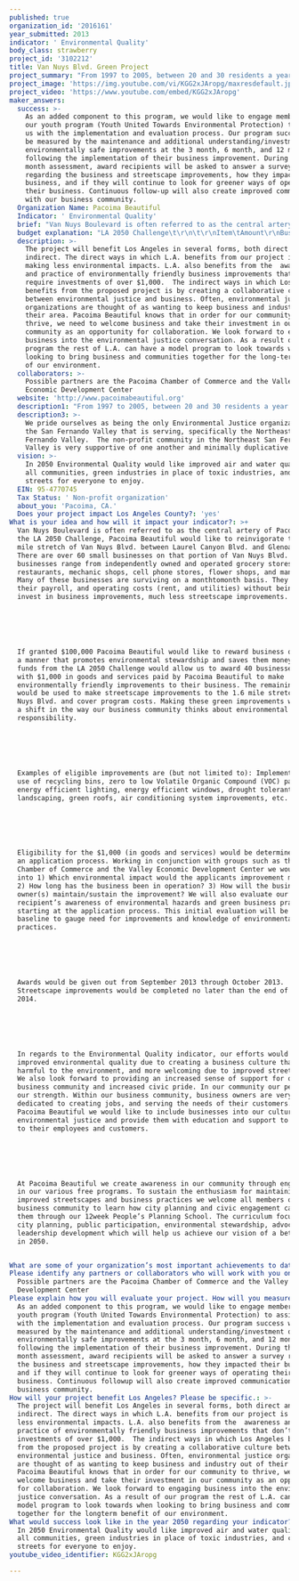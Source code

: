 ```yaml
---
published: true
organization_id: '2016161'
year_submitted: 2013
indicator: ' Environmental Quality'
body_class: strawberry
project_id: '3102212'
title: Van Nuys Blvd. Green Project
project_summary: "From 1997 to 2005, between 20 and 30 residents a year participated in six month trainings to learn how to inspect their neighborhoods, document environmental health hazards and how to support their neighbors in reducing and preventing those hazards. Residents learned to identify environmental hazards and access resources to address those hazards, how to increase awareness of environmental health issues and become advocates for change. From 2006 through the present, our Community and Environmental Planning work has focused on community wide environmental issues and to date program staff has engaged hundreds of residents in workshops and presentations in order to identify and prioritize environmental concerns.  Most recently this has included advocacy to reduce the impacts of diesel pollution and to promote policies to transform Environmental Justice communities, such as our landmark Clean Up, Green Up campaign working with organizations throughout the city to reduce, mitigate, and revitalize communities like Pacoima.  \r\nWe’re proud members of the Don’t Waste LA Coalition to create a more efficient waste and recycling industry in Los Angeles and ensure Clean Air, Good Jobs, and Recycling for All, and the RePower LA Coalition to lead LA into an energy efficient future with a plan to save money on energy bills, reduce dependency on dirty coal, and create local, career-path jobs.  Through these coalition efforts, we are working to improve the quality of our local jobs and environment, while limiting the concentration of environmental harms and increasing the availability of environmental benefits.  We also partner with UCLA Community Research In Cancer (CORICA) - the aim of the CORICA Network is to build community-university partnerships to conduct cancer prevention and control research in underserved communities in Los Angeles and surrounding areas. It aims to conduct research that will help eliminate socioeconomic and racial/ethnic disparities in cancer.  We also have a long history of partnership with the US Environmental Protection Agency. \r\nOur adult membership meet every month (on the fourth Thursday,6-8pm) to participate in advocacy, hone their public speaking skills, engage in environmental education, spread the word to their neighbors, and plan projects.\r\nSince 2002, our Safer Homes for a Healthy Community program has provide Pacoima families with information and support to reduce lead, asthma triggers, and home health hazards, including through Integrated Pest Management trainings.  Since 2004 the Promotoras (community health workers) have reached hundreds of residents per year through presentations at schools, churches, fairs and other venues.  The Safer Homes Program has been recognized by the US Environmental Protection Agency as a model program to prevent the impact of toxins.\r\nRevitalization - Increasing Environmental Benefits and Promoting Alternatives\r\nIn 2008, Pacoima Beautiful was awarded a PLACE grant (Policies for Livable, Active Communities and Environments) from the LA County Department of Public Health, the only organization with an LA city-based project to receive such a grant.  Through this grant, we worked with youth, community residents and experts to create a Vision Plan to revitalize the Pacoima Wash,a tributary of the LA River.  The Wash holds amazing potential as an open space amenity for our community and we are continuing to work to realize our Vision with funds from Urban Greening and other sources.\r\nPacoima Beautiful held over 20 community meetings to get input on the project with different community organizations including: parent centers, neighborhood councils, homeowner associations, and youth groups.\r\n•\tHeld 2 large community events including a Pacoima Wash Mobile Charette where the community walked along the Pacoima Wash and gave input which over 100 people attended.\r\n•\tSuccessfully included our vision plan for revitalizing the Sylmar portion of the Pacoima Wash into the Pacoima Community Plan.\r\n•\tReceived Urban Greening Grant to create a plan for implementing vegetated bio-swales along streets in Pacoima which will capture and treat storm water runoff before it enters the wash.\r\n•\tCosmetic improvements to a pedestrian bridge over the Pacoima Wash used by over 200 students.\r\n•\tPlan to develop a 2 acre vacant lot adjacent to the wash which is currently blight into a new pocket park.\r\n\r\n As part of this work, we also serve on the Disadvantaged Community (DAC) committee of the Greater Los Angeles County Integrated Regional Water Management group (GLAC-IRWM).  Integrated Regional Water Management is a statewide effort to promote more efficient water resource management and planning by encouraging region‐wide collaboration.\r\nIn spring of 2010, we were awarded a RENEW grant (Renew Environments for Nutrition, Exercise, and Wellness), also from the LA County Department of Public Health.  This grant is part of the Center for Disease Control’s Communities Putting Prevention to Work initiative.  Through this grant, we worked to create a vision for Complete Streets based on community and expert input, and worked with our public partner, CRA/LA, to incorporate community priorities for more pedestrian/cyclist friendly streets into their proposed Streetscape Improvement Project for the Pacoima Town Center.  Due to state budget cuts, CRA/LA’s funding has been closed, so we will continue to pursue other avenues to promote Complete Streets infrastructure, walking and biking.  As part of this campaign, we also hosted a 12 session workshop series, People’s Planning School.  Some accomplishments of the Caminos del Pueblo/Complete Streets Campaign include:\r\n•\tGathered input from over 300 residents to identify priorities for streetscape improvements needed to improve Van Nuys Blvd. and promote walking, biking, and public transit use.\r\n•\tPresented the project goals to dozens of community organizations including: parent centers, neighborhood councils, homeowner associations, and youth groups.\r\n•\tHeld 12 People’s Planning School workshops.\r\n•\tParticipated in the Mayoral ThinkBike Summit with LADOT,LACBC, and others to create a vision for a more bike-able Van Nuys Blvd.\r\n•\tReceived It’s Up to All of Us pedestrian safety advocacy grant.\r\n•\tCollaborated with LADOT to inform a Safe Routes To Schools grant application to improve Pierce and Herrick.\r\n•\tGrassroots-led improvement projects and events such as tree plantings, tile murals, public art, PARKing Day, and joint pro-bike and pro-walk events with Youth.\r\n•\tJoined the burgeoning equitable transit and transit-oriented development coalition, Alliance for a Community Transit, LA (ACT-LA).\r\n\r\nYouth Environmentalists –Building the Future Generation\r\nOur Pacoima Beautiful Youth Environmentalists program (PB-YES) trains the next generation of community leaders, giving local teenagers opportunities for meaningful community involvement and promoting leadership development, civic learning and environmental awareness.\r\nStudents get involved through year-round after-school groups, Youth United Towards Environmental Protection (YUTEP),and intensive summer service-learning Institutes on topics such as “Healthy Eating, Active Living”.\r\nYUTEP members have helped conduct surveys on key community issues and outreach to residents.  Recent Institutes have drafted policy briefs, uncovered toxic contamination in a trailer park, and created open space proposals.\r\nMost recently, YUTEP has expanded its efforts by forming high school chapters in Arleta High School, San Fernando High School, Discovery Charter, and Vaughn International Studies Academy.\r\n"
project_image: 'https://img.youtube.com/vi/KGG2xJAropg/maxresdefault.jpg'
project_video: 'https://www.youtube.com/embed/KGG2xJAropg'
maker_answers:
  success: >-
    As an added component to this program, we would like to engage members of
    our youth program (Youth United Towards Environmental Protection) to assist
    us with the implementation and evaluation process. Our program success will
    be measured by the maintenance and additional understanding/investment of
    environmentally safe improvements at the 3 month, 6 month, and 12 month
    following the implementation of their business improvement. During the 12th
    month assessment, award recipients will be asked to answer a survey
    regarding the business and streetscape improvements, how they impacted their
    business, and if they will continue to look for greener ways of operating
    their business. Continuous follow-up will also create improved communication
    with our business community.
  Organization Name: Pacoima Beautiful
  Indicator: ' Environmental Quality'
  brief: "Van Nuys Boulevard is often referred to as the central artery of Pacoima. For the LA 2050 Challenge, Pacoima Beautiful would like to reinvigorate the 1.6 mile stretch of Van Nuys Blvd. between Laurel Canyon Blvd. and Glenoaks Blvd. There are over 60 small businesses on that portion of Van Nuys Blvd. These businesses range from independently owned and operated grocery stores, restaurants, mechanic shops, cell phone stores, flower shops, and many others. Many of these businesses are surviving on a month-to-month basis. They cover their payroll, and operating costs (rent, and utilities) without being able to invest in business improvements, much less streetscape improvements. \r\n\r\nIf granted $100,000 Pacoima Beautiful would like to reward business owners in a manner that promotes environmental stewardship and saves them money. The funds from the LA 2050 Challenge would allow us to award 40 businesses, each with $1,000 in goods and services paid by Pacoima Beautiful to make environmentally friendly improvements to their business. The remaining funds would be used to make streetscape improvements to the 1.6 mile stretch of Van Nuys Blvd. and cover program costs. Making these green improvements will begin a shift in the way our business community thinks about environmental responsibility.\r\n\r\nExamples of eligible improvements are (but not limited to): Implementing the use of recycling bins, zero to low Volatile Organic Compound (VOC) paint, energy efficient lighting, energy efficient windows, drought tolerant/native landscaping, green roofs, air conditioning system improvements, etc. \r\n\r\nEligibility for the $1,000 (in goods and services) would be determined through an application process. Working in conjunction with groups such as the Pacoima Chamber of Commerce and the Valley Economic Development Center we would look into 1) Which environmental impact would the applicants improvement minimize? 2) How long has the business been in operation? 3) How will the business owner(s) maintain/sustain the improvement? We will also evaluate our award recipient’s awareness of environmental hazards and green business practices starting at the application process. This initial evaluation will be used as a baseline to gauge need for improvements and knowledge of environmentally safe practices.\r\n\r\nAwards would be given out from September 2013 through October 2013. Streetscape improvements would be completed no later than the end of April of 2014. \r\n\r\nIn regards to the Environmental Quality indicator, our efforts would result in improved environmental quality due to creating a business culture that is less harmful to the environment, and more welcoming due to improved streetscapes. We also look forward to providing an increased sense of support for our business community and increased civic pride. In our community our people are our strength. Within our business community, business owners are very dedicated to creating jobs, and serving the needs of their customers. At Pacoima Beautiful we would like to include businesses into our culture of environmental justice and provide them with education and support to pass on to their employees and customers. \r\n\r\nAt Pacoima Beautiful we create awareness in our community through engagement in our various free programs. To sustain the enthusiasm for maintaining improved streetscapes and business practices we welcome all members of the business community to learn how city planning and civic engagement can benefit them through our 12-week People’s Planning School. The curriculum focuses on city planning, public participation, environmental stewardship, advocacy, and leadership development which will help us achieve our vision of a better L.A. in 2050.\r\n"
  budget explanation: "LA 2050 Challenge\t\r\n\t\r\nItem\tAmount\r\nBusiness Incentives\t40,000\r\nProgram  Staff\t31,300\r\nStreetscape Improvements\t15,000\r\nStudent Stipends\t5,000\r\nProgram  Supplies\t3,000\r\nMeeting Expenses\t2,000\r\nOffice Supplies \t1,000\r\nPrinting\t1,000\r\nTelecommunications\t1,000\r\nConsultant Fees\t500\r\nPostage\t200\r\nTotal\t100,000\r\n"
  description: >-
    The project will benefit Los Angeles in several forms, both direct and
    indirect. The direct ways in which L.A. benefits from our project is by
    making less environmental impacts. L.A. also benefits from the  awareness
    and practice of environmentally friendly business improvements that don’t
    require investments of over $1,000.  The indirect ways in which Los Angeles
    benefits from the proposed project is by creating a collaborative culture
    between environmental justice and business. Often, environmental justice
    organizations are thought of as wanting to keep business and industry out of
    their area. Pacoima Beautiful knows that in order for our community to
    thrive, we need to welcome business and take their investment in our
    community as an opportunity for collaboration. We look forward to engaging
    business into the environmental justice conversation. As a result of our
    program the rest of L.A. can have a model program to look towards when
    looking to bring business and communities together for the long-term benefit
    of our environment. 
  collaborators: >-
    Possible partners are the Pacoima Chamber of Commerce and the Valley
    Economic Development Center
  website: 'http://www.pacoimabeautiful.org'
  description1: "From 1997 to 2005, between 20 and 30 residents a year participated in six month trainings to learn how to inspect their neighborhoods, document environmental health hazards and how to support their neighbors in reducing and preventing those hazards. Residents learned to identify environmental hazards and access resources to address those hazards, how to increase awareness of environmental health issues and become advocates for change. From 2006 through the present, our Community and Environmental Planning work has focused on community wide environmental issues and to date program staff has engaged hundreds of residents in workshops and presentations in order to identify and prioritize environmental concerns.  Most recently this has included advocacy to reduce the impacts of diesel pollution and to promote policies to transform Environmental Justice communities, such as our landmark Clean Up, Green Up campaign working with organizations throughout the city to reduce, mitigate, and revitalize communities like Pacoima.  \r\nWe’re proud members of the Don’t Waste LA Coalition to create a more efficient waste and recycling industry in Los Angeles and ensure Clean Air, Good Jobs, and Recycling for All, and the RePower LA Coalition to lead LA into an energy efficient future with a plan to save money on energy bills, reduce dependency on dirty coal, and create local, career-path jobs.  Through these coalition efforts, we are working to improve the quality of our local jobs and environment, while limiting the concentration of environmental harms and increasing the availability of environmental benefits.  We also partner with UCLA Community Research In Cancer (CORICA) - the aim of the CORICA Network is to build community-university partnerships to conduct cancer prevention and control research in underserved communities in Los Angeles and surrounding areas. It aims to conduct research that will help eliminate socioeconomic and racial/ethnic disparities in cancer.  We also have a long history of partnership with the US Environmental Protection Agency. \r\nOur adult membership meet every month (on the fourth Thursday,6-8pm) to participate in advocacy, hone their public speaking skills, engage in environmental education, spread the word to their neighbors, and plan projects.\r\nSince 2002, our Safer Homes for a Healthy Community program has provide Pacoima families with information and support to reduce lead, asthma triggers, and home health hazards, including through Integrated Pest Management trainings.  Since 2004 the Promotoras (community health workers) have reached hundreds of residents per year through presentations at schools, churches, fairs and other venues.  The Safer Homes Program has been recognized by the US Environmental Protection Agency as a model program to prevent the impact of toxins.\r\nRevitalization - Increasing Environmental Benefits and Promoting Alternatives\r\nIn 2008, Pacoima Beautiful was awarded a PLACE grant (Policies for Livable, Active Communities and Environments) from the LA County Department of Public Health, the only organization with an LA city-based project to receive such a grant.  Through this grant, we worked with youth, community residents and experts to create a Vision Plan to revitalize the Pacoima Wash,a tributary of the LA River.  The Wash holds amazing potential as an open space amenity for our community and we are continuing to work to realize our Vision with funds from Urban Greening and other sources.\r\nPacoima Beautiful held over 20 community meetings to get input on the project with different community organizations including: parent centers, neighborhood councils, homeowner associations, and youth groups.\r\n•\tHeld 2 large community events including a Pacoima Wash Mobile Charette where the community walked along the Pacoima Wash and gave input which over 100 people attended.\r\n•\tSuccessfully included our vision plan for revitalizing the Sylmar portion of the Pacoima Wash into the Pacoima Community Plan.\r\n•\tReceived Urban Greening Grant to create a plan for implementing vegetated bio-swales along streets in Pacoima which will capture and treat storm water runoff before it enters the wash.\r\n•\tCosmetic improvements to a pedestrian bridge over the Pacoima Wash used by over 200 students.\r\n•\tPlan to develop a 2 acre vacant lot adjacent to the wash which is currently blight into a new pocket park.\r\n\r\n As part of this work, we also serve on the Disadvantaged Community (DAC) committee of the Greater Los Angeles County Integrated Regional Water Management group (GLAC-IRWM).  Integrated Regional Water Management is a statewide effort to promote more efficient water resource management and planning by encouraging region‐wide collaboration.\r\nIn spring of 2010, we were awarded a RENEW grant (Renew Environments for Nutrition, Exercise, and Wellness), also from the LA County Department of Public Health.  This grant is part of the Center for Disease Control’s Communities Putting Prevention to Work initiative.  Through this grant, we worked to create a vision for Complete Streets based on community and expert input, and worked with our public partner, CRA/LA, to incorporate community priorities for more pedestrian/cyclist friendly streets into their proposed Streetscape Improvement Project for the Pacoima Town Center.  Due to state budget cuts, CRA/LA’s funding has been closed, so we will continue to pursue other avenues to promote Complete Streets infrastructure, walking and biking.  As part of this campaign, we also hosted a 12 session workshop series, People’s Planning School.  Some accomplishments of the Caminos del Pueblo/Complete Streets Campaign include:\r\n•\tGathered input from over 300 residents to identify priorities for streetscape improvements needed to improve Van Nuys Blvd. and promote walking, biking, and public transit use.\r\n•\tPresented the project goals to dozens of community organizations including: parent centers, neighborhood councils, homeowner associations, and youth groups.\r\n•\tHeld 12 People’s Planning School workshops.\r\n•\tParticipated in the Mayoral ThinkBike Summit with LADOT,LACBC, and others to create a vision for a more bike-able Van Nuys Blvd.\r\n•\tReceived It’s Up to All of Us pedestrian safety advocacy grant.\r\n•\tCollaborated with LADOT to inform a Safe Routes To Schools grant application to improve Pierce and Herrick.\r\n•\tGrassroots-led improvement projects and events such as tree plantings, tile murals, public art, PARKing Day, and joint pro-bike and pro-walk events with Youth.\r\n•\tJoined the burgeoning equitable transit and transit-oriented development coalition, Alliance for a Community Transit, LA (ACT-LA).\r\n\r\nYouth Environmentalists –Building the Future Generation\r\nOur Pacoima Beautiful Youth Environmentalists program (PB-YES) trains the next generation of community leaders, giving local teenagers opportunities for meaningful community involvement and promoting leadership development, civic learning and environmental awareness.\r\nStudents get involved through year-round after-school groups, Youth United Towards Environmental Protection (YUTEP),and intensive summer service-learning Institutes on topics such as “Healthy Eating, Active Living”.\r\nYUTEP members have helped conduct surveys on key community issues and outreach to residents.  Recent Institutes have drafted policy briefs, uncovered toxic contamination in a trailer park, and created open space proposals.\r\nMost recently, YUTEP has expanded its efforts by forming high school chapters in Arleta High School, San Fernando High School, Discovery Charter, and Vaughn International Studies Academy.\r\n"
  description3: >-
    We pride ourselves as being the only Environmental Justice organization in
    the San Fernando Valley that is serving, specifically the Northeast San
    Fernando Valley.  The non-profit community in the Northeast San Fernando
    Valley is very supportive of one another and minimally duplicative. 
  vision: >-
    In 2050 Environmental Quality would like improved air and water quality for
    all communities, green industries in place of toxic industries, and complete
    streets for everyone to enjoy.
  EIN: 95-4770745
  Tax Status: ' Non-profit organization'
  about_you: 'Pacoima, CA.'
  Does your project impact Los Angeles County?: 'yes'
What is your idea and how will it impact your indicator?: >+
  Van Nuys Boulevard is often referred to as the central artery of Pacoima. For
  the LA 2050 Challenge, Pacoima Beautiful would like to reinvigorate the 1.6
  mile stretch of Van Nuys Blvd. between Laurel Canyon Blvd. and Glenoaks Blvd.
  There are over 60 small businesses on that portion of Van Nuys Blvd. These
  businesses range from independently owned and operated grocery stores,
  restaurants, mechanic shops, cell phone stores, flower shops, and many others.
  Many of these businesses are surviving on a monthtomonth basis. They cover
  their payroll, and operating costs (rent, and utilities) without being able to
  invest in business improvements, much less streetscape improvements. 






  If granted $100,000 Pacoima Beautiful would like to reward business owners in
  a manner that promotes environmental stewardship and saves them money. The
  funds from the LA 2050 Challenge would allow us to award 40 businesses, each
  with $1,000 in goods and services paid by Pacoima Beautiful to make
  environmentally friendly improvements to their business. The remaining funds
  would be used to make streetscape improvements to the 1.6 mile stretch of Van
  Nuys Blvd. and cover program costs. Making these green improvements will begin
  a shift in the way our business community thinks about environmental
  responsibility.






  Examples of eligible improvements are (but not limited to): Implementing the
  use of recycling bins, zero to low Volatile Organic Compound (VOC) paint,
  energy efficient lighting, energy efficient windows, drought tolerant/native
  landscaping, green roofs, air conditioning system improvements, etc. 






  Eligibility for the $1,000 (in goods and services) would be determined through
  an application process. Working in conjunction with groups such as the Pacoima
  Chamber of Commerce and the Valley Economic Development Center we would look
  into 1) Which environmental impact would the applicants improvement minimize?
  2) How long has the business been in operation? 3) How will the business
  owner(s) maintain/sustain the improvement? We will also evaluate our award
  recipient’s awareness of environmental hazards and green business practices
  starting at the application process. This initial evaluation will be used as a
  baseline to gauge need for improvements and knowledge of environmentally safe
  practices.






  Awards would be given out from September 2013 through October 2013.
  Streetscape improvements would be completed no later than the end of April of
  2014. 






  In regards to the Environmental Quality indicator, our efforts would result in
  improved environmental quality due to creating a business culture that is less
  harmful to the environment, and more welcoming due to improved streetscapes.
  We also look forward to providing an increased sense of support for our
  business community and increased civic pride. In our community our people are
  our strength. Within our business community, business owners are very
  dedicated to creating jobs, and serving the needs of their customers. At
  Pacoima Beautiful we would like to include businesses into our culture of
  environmental justice and provide them with education and support to pass on
  to their employees and customers. 






  At Pacoima Beautiful we create awareness in our community through engagement
  in our various free programs. To sustain the enthusiasm for maintaining
  improved streetscapes and business practices we welcome all members of the
  business community to learn how city planning and civic engagement can benefit
  them through our 12week People’s Planning School. The curriculum focuses on
  city planning, public participation, environmental stewardship, advocacy, and
  leadership development which will help us achieve our vision of a better L.A.
  in 2050.


What are some of your organization’s most important achievements to date?: "From 1997 to 2005, between 20 and 30 residents a year participated in six month trainings to learn how to inspect their neighborhoods, document environmental health hazards and how to support their neighbors in reducing and preventing those hazards. Residents learned to identify environmental hazards and access resources to address those hazards, how to increase awareness of environmental health issues and become advocates for change. From 2006 through the present, our Community and Environmental Planning work has focused on community wide environmental issues and to date program staff has engaged hundreds of residents in workshops and presentations in order to identify and prioritize environmental concerns.  Most recently this has included advocacy to reduce the impacts of diesel pollution and to promote policies to transform Environmental Justice communities, such as our landmark Clean Up, Green Up campaign working with organizations throughout the city to reduce, mitigate, and revitalize communities like Pacoima.  \n\n\nWe’re proud members of the Don’t Waste LA Coalition to create a more efficient waste and recycling industry in Los Angeles and ensure Clean Air, Good Jobs, and Recycling for All, and the RePower LA Coalition to lead LA into an energy efficient future with a plan to save money on energy bills, reduce dependency on dirty coal, and create local, careerpath jobs.  Through these coalition efforts, we are working to improve the quality of our local jobs and environment, while limiting the concentration of environmental harms and increasing the availability of environmental benefits.  We also partner with UCLA Community Research In Cancer (CORICA)  the aim of the CORICA Network is to build communityuniversity partnerships to conduct cancer prevention and control research in underserved communities in Los Angeles and surrounding areas. It aims to conduct research that will help eliminate socioeconomic and racial/ethnic disparities in cancer.  We also have a long history of partnership with the US Environmental Protection Agency. \n\n\nOur adult membership meet every month (on the fourth Thursday,68pm) to participate in advocacy, hone their public speaking skills, engage in environmental education, spread the word to their neighbors, and plan projects.\n\n\nSince 2002, our Safer Homes for a Healthy Community program has provide Pacoima families with information and support to reduce lead, asthma triggers, and home health hazards, including through Integrated Pest Management trainings.  Since 2004 the Promotoras (community health workers) have reached hundreds of residents per year through presentations at schools, churches, fairs and other venues.  The Safer Homes Program has been recognized by the US Environmental Protection Agency as a model program to prevent the impact of toxins.\n\n\nRevitalization  Increasing Environmental Benefits and Promoting Alternatives\n\n\nIn 2008, Pacoima Beautiful was awarded a PLACE grant (Policies for Livable, Active Communities and Environments) from the LA County Department of Public Health, the only organization with an LA citybased project to receive such a grant.  Through this grant, we worked with youth, community residents and experts to create a Vision Plan to revitalize the Pacoima Wash,a tributary of the LA River.  The Wash holds amazing potential as an open space amenity for our community and we are continuing to work to realize our Vision with funds from Urban Greening and other sources.\n\n\nPacoima Beautiful held over 20 community meetings to get input on the project with different community organizations including: parent centers, neighborhood councils, homeowner associations, and youth groups.\n\n\n*\tHeld 2 large community events including a Pacoima Wash Mobile Charette where the community walked along the Pacoima Wash and gave input which over 100 people attended.\n\n\n*\tSuccessfully included our vision plan for revitalizing the Sylmar portion of the Pacoima Wash into the Pacoima Community Plan.\n\n\n*\tReceived Urban Greening Grant to create a plan for implementing vegetated bioswales along streets in Pacoima which will capture and treat storm water runoff before it enters the wash.\n\n\n*\tCosmetic improvements to a pedestrian bridge over the Pacoima Wash used by over 200 students.\n\n\n*\tPlan to develop a 2 acre vacant lot adjacent to the wash which is currently blight into a new pocket park.\n\n\n\n\n\n As part of this work, we also serve on the Disadvantaged Community (DAC) committee of the Greater Los Angeles County Integrated Regional Water Management group (GLACIRWM).  Integrated Regional Water Management is a statewide effort to promote more efficient water resource management and planning by encouraging regionâ€\x90wide collaboration.\n\n\nIn spring of 2010, we were awarded a RENEW grant (Renew Environments for Nutrition, Exercise, and Wellness), also from the LA County Department of Public Health.  This grant is part of the Center for Disease Control’s Communities Putting Prevention to Work initiative.  Through this grant, we worked to create a vision for Complete Streets based on community and expert input, and worked with our public partner, CRA/LA, to incorporate community priorities for more pedestrian/cyclist friendly streets into their proposed Streetscape Improvement Project for the Pacoima Town Center.  Due to state budget cuts, CRA/LA’s funding has been closed, so we will continue to pursue other avenues to promote Complete Streets infrastructure, walking and biking.  As part of this campaign, we also hosted a 12 session workshop series, People’s Planning School.  Some accomplishments of the Caminos del Pueblo/Complete Streets Campaign include:\n\n\n*\tGathered input from over 300 residents to identify priorities for streetscape improvements needed to improve Van Nuys Blvd. and promote walking, biking, and public transit use.\n\n\n*\tPresented the project goals to dozens of community organizations including: parent centers, neighborhood councils, homeowner associations, and youth groups.\n\n\n*\tHeld 12 People’s Planning School workshops.\n\n\n*\tParticipated in the Mayoral ThinkBike Summit with LADOT,LACBC, and others to create a vision for a more bikeable Van Nuys Blvd.\n\n\n*\tReceived It’s Up to All of Us pedestrian safety advocacy grant.\n\n\n*\tCollaborated with LADOT to inform a Safe Routes To Schools grant application to improve Pierce and Herrick.\n\n\n*\tGrassrootsled improvement projects and events such as tree plantings, tile murals, public art, PARKing Day, and joint probike and prowalk events with Youth.\n\n\n*\tJoined the burgeoning equitable transit and transitoriented development coalition, Alliance for a Community Transit, LA (ACTLA).\n\n\n\n\n\nYouth Environmentalists —Building the Future Generation\n\n\nOur Pacoima Beautiful Youth Environmentalists program (PBYES) trains the next generation of community leaders, giving local teenagers opportunities for meaningful community involvement and promoting leadership development, civic learning and environmental awareness.\n\n\nStudents get involved through yearround afterschool groups, Youth United Towards Environmental Protection (YUTEP),and intensive summer servicelearning Institutes on topics such as “Healthy Eating, Active Living”.\n\n\nYUTEP members have helped conduct surveys on key community issues and outreach to residents.  Recent Institutes have drafted policy briefs, uncovered toxic contamination in a trailer park, and created open space proposals.\n\n\nMost recently, YUTEP has expanded its efforts by forming high school chapters in Arleta High School, San Fernando High School, Discovery Charter, and Vaughn International Studies Academy.\n\n\n"
Please identify any partners or collaborators who will work with you on this project.: >-
  Possible partners are the Pacoima Chamber of Commerce and the Valley Economic
  Development Center
Please explain how you will evaluate your project. How will you measure success?: >-
  As an added component to this program, we would like to engage members of our
  youth program (Youth United Towards Environmental Protection) to assist us
  with the implementation and evaluation process. Our program success will be
  measured by the maintenance and additional understanding/investment of
  environmentally safe improvements at the 3 month, 6 month, and 12 month
  following the implementation of their business improvement. During the 12th
  month assessment, award recipients will be asked to answer a survey regarding
  the business and streetscape improvements, how they impacted their business,
  and if they will continue to look for greener ways of operating their
  business. Continuous followup will also create improved communication with our
  business community.
How will your project benefit Los Angeles? Please be specific.: >-
  The project will benefit Los Angeles in several forms, both direct and
  indirect. The direct ways in which L.A. benefits from our project is by making
  less environmental impacts. L.A. also benefits from the  awareness and
  practice of environmentally friendly business improvements that don’t require
  investments of over $1,000.  The indirect ways in which Los Angeles benefits
  from the proposed project is by creating a collaborative culture between
  environmental justice and business. Often, environmental justice organizations
  are thought of as wanting to keep business and industry out of their area.
  Pacoima Beautiful knows that in order for our community to thrive, we need to
  welcome business and take their investment in our community as an opportunity
  for collaboration. We look forward to engaging business into the environmental
  justice conversation. As a result of our program the rest of L.A. can have a
  model program to look towards when looking to bring business and communities
  together for the longterm benefit of our environment. 
What would success look like in the year 2050 regarding your indicator?: >-
  In 2050 Environmental Quality would like improved air and water quality for
  all communities, green industries in place of toxic industries, and complete
  streets for everyone to enjoy.
youtube_video_identifier: KGG2xJAropg

---
```

